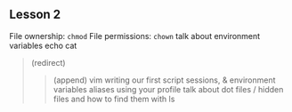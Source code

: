 ## Lesson 2
File ownership: `chmod`
File permissions: `chown`
talk about environment variables
echo
cat
> (redirect)
>> (append)
vim
writing our first script
sessions, & environment variables
aliases
using your profile
talk about dot files / hidden files and how to find them with ls 
